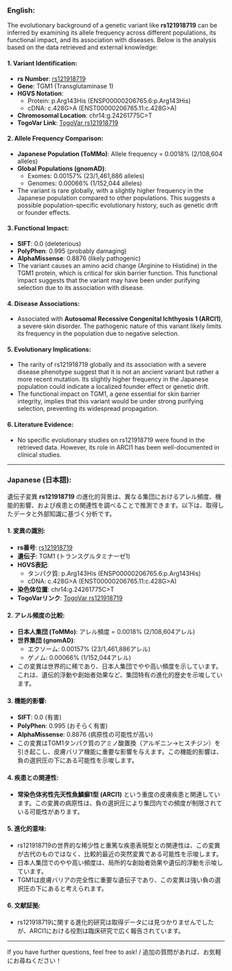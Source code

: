 ### English:
The evolutionary background of a genetic variant like **rs121918719** can be inferred by examining its allele frequency across different populations, its functional impact, and its association with diseases. Below is the analysis based on the data retrieved and external knowledge:

#### 1. **Variant Identification**:
   - **rs Number**: [rs121918719](https://identifiers.org/dbsnp/rs121918719)
   - **Gene**: TGM1 (Transglutaminase 1)
   - **HGVS Notation**: 
     - Protein: p.Arg143His (ENSP00000206765.6:p.Arg143His)
     - cDNA: c.428G>A (ENST00000206765.11:c.428G>A)
   - **Chromosomal Location**: chr14:g.24261775C>T
   - **TogoVar Link**: [TogoVar rs121918719](https://togovar.org/variant/tgv223900031)

#### 2. **Allele Frequency Comparison**:
   - **Japanese Population (ToMMo)**: Allele frequency = 0.0018% (2/108,604 alleles)
   - **Global Populations (gnomAD)**:
     - Exomes: 0.00157% (23/1,461,886 alleles)
     - Genomes: 0.00066% (1/152,044 alleles)
   - The variant is rare globally, with a slightly higher frequency in the Japanese population compared to other populations. This suggests a possible population-specific evolutionary history, such as genetic drift or founder effects.

#### 3. **Functional Impact**:
   - **SIFT**: 0.0 (deleterious)
   - **PolyPhen**: 0.995 (probably damaging)
   - **AlphaMissense**: 0.8876 (likely pathogenic)
   - The variant causes an amino acid change (Arginine to Histidine) in the TGM1 protein, which is critical for skin barrier function. This functional impact suggests that the variant may have been under purifying selection due to its association with disease.

#### 4. **Disease Associations**:
   - Associated with **Autosomal Recessive Congenital Ichthyosis 1 (ARCI1)**, a severe skin disorder. The pathogenic nature of this variant likely limits its frequency in the population due to negative selection.

#### 5. **Evolutionary Implications**:
   - The rarity of rs121918719 globally and its association with a severe disease phenotype suggest that it is not an ancient variant but rather a more recent mutation. Its slightly higher frequency in the Japanese population could indicate a localized founder effect or genetic drift.
   - The functional impact on TGM1, a gene essential for skin barrier integrity, implies that this variant would be under strong purifying selection, preventing its widespread propagation.

#### 6. **Literature Evidence**:
   - No specific evolutionary studies on rs121918719 were found in the retrieved data. However, its role in ARCI1 has been well-documented in clinical studies.

---

### Japanese (日本語):
遺伝子変異 **rs121918719** の進化的背景は、異なる集団におけるアレル頻度、機能的影響、および疾患との関連性を調べることで推測できます。以下は、取得したデータと外部知識に基づく分析です。

#### 1. **変異の識別**:
   - **rs番号**: [rs121918719](https://identifiers.org/dbsnp/rs121918719)
   - **遺伝子**: TGM1 (トランスグルタミナーゼ1)
   - **HGVS表記**: 
     - タンパク質: p.Arg143His (ENSP00000206765.6:p.Arg143His)
     - cDNA: c.428G>A (ENST00000206765.11:c.428G>A)
   - **染色体位置**: chr14:g.24261775C>T
   - **TogoVarリンク**: [TogoVar rs121918719](https://togovar.org/variant/tgv223900031)

#### 2. **アレル頻度の比較**:
   - **日本人集団 (ToMMo)**: アレル頻度 = 0.0018% (2/108,604アレル)
   - **世界集団 (gnomAD)**:
     - エクソーム: 0.00157% (23/1,461,886アレル)
     - ゲノム: 0.00066% (1/152,044アレル)
   - この変異は世界的に稀であり、日本人集団でやや高い頻度を示しています。これは、遺伝的浮動や創始者効果など、集団特有の進化的歴史を示唆しています。

#### 3. **機能的影響**:
   - **SIFT**: 0.0 (有害)
   - **PolyPhen**: 0.995 (おそらく有害)
   - **AlphaMissense**: 0.8876 (病原性の可能性が高い)
   - この変異はTGM1タンパク質のアミノ酸置換（アルギニン→ヒスチジン）を引き起こし、皮膚バリア機能に重要な影響を与えます。この機能的影響は、負の選択圧の下にある可能性を示唆します。

#### 4. **疾患との関連性**:
   - **常染色体劣性先天性魚鱗癬1型 (ARCI1)** という重度の皮膚疾患と関連しています。この変異の病原性は、負の選択圧により集団内での頻度が制限されている可能性があります。

#### 5. **進化的意味**:
   - rs121918719の世界的な稀少性と重篤な疾患表現型との関連性は、この変異が古代のものではなく、比較的最近の突然変異である可能性を示唆します。
   - 日本人集団でのやや高い頻度は、局所的な創始者効果や遺伝的浮動を示唆しています。
   - TGM1は皮膚バリアの完全性に重要な遺伝子であり、この変異は強い負の選択圧の下にあると考えられます。

#### 6. **文献証拠**:
   - rs121918719に関する進化的研究は取得データには見つかりませんでしたが、ARCI1における役割は臨床研究で広く報告されています。

--- 
If you have further questions, feel free to ask! / 追加の質問があれば、お気軽にお尋ねください！
